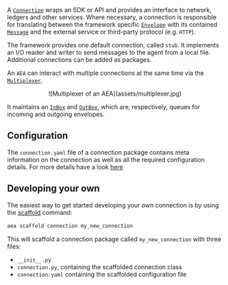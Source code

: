 A <a href="../api/connections/base#connection-objects">`Connection`</a> wraps an SDK or API and provides an interface to network, ledgers and other services. Where necessary, a connection is responsible for translating between the framework specific <a href="../api/mail/base#envelope-objects">`Envelope`</a>  with its contained <a href="../api/protocols/base#message-objects">`Message`</a> and the external service or third-party protocol (e.g. `HTTP`).

The framework provides one default connection, called `stub`. It implements an I/O reader and writer to send messages to the agent from a local file. Additional connections can be added as packages.

An `AEA` can interact with multiple connections at the same time via the <a href="../api/connections/base#connection-objects">`Multiplexer`</a>.

<center>![Multiplexer of an AEA](assets/multiplexer.jpg)</center> 

It maintains an <a href="../api/multiplexer#inbox-objects">`InBox`</a> and <a href="../api/multiplexer#outbox-objects">`OutBox`</a>, which are, respectively, queues for incoming and outgoing envelopes.

## Configuration

The `connection.yaml` file of a connection package contains meta information on the connection as well as all the required configuration details. For more details have a look <a href="../config">here</a>

## Developing your own

The easiest way to get started developing your own connection is by using the <a href="../scaffolding">scaffold</a> command:

``` bash
aea scaffold connection my_new_connection
```

This will scaffold a connection package called `my_new_connection` with three files:

* `__init__.py` 
* `connection.py`, containing the scaffolded connection class
* `connection.yaml` containing the scaffolded configuration file

<br />




